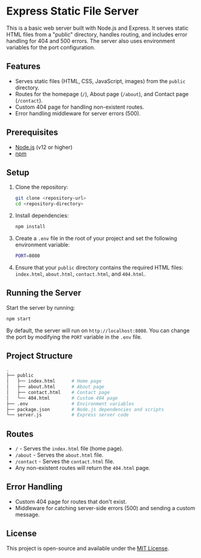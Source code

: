 # Express Static File Server

This is a basic web server built with Node.js and Express. It serves static HTML files from a "public" directory, handles routing, and includes error handling for 404 and 500 errors. The server also uses environment variables for the port configuration.

## Features

- Serves static files (HTML, CSS, JavaScript, images) from the `public` directory.
- Routes for the homepage (`/`), About page (`/about`), and Contact page (`/contact`).
- Custom 404 page for handling non-existent routes.
- Error handling middleware for server errors (500).

## Prerequisites

- [Node.js](https://nodejs.org/) (v12 or higher)
- [npm](https://www.npmjs.com/)

## Setup

1. Clone the repository:

   ```bash
   git clone <repository-url>
   cd <repository-directory>
   ```

2. Install dependencies:

   ```bash
   npm install
   ```

3. Create a `.env` file in the root of your project and set the following environment variable:

   ```bash
   PORT=8080
   ```

4. Ensure that your `public` directory contains the required HTML files: `index.html`, `about.html`, `contact.html`, and `404.html`.

## Running the Server

Start the server by running:

```bash
npm start
```

By default, the server will run on `http://localhost:8080`. You can change the port by modifying the `PORT` variable in the `.env` file.

## Project Structure

```bash
.
├── public
│   ├── index.html      # Home page
│   ├── about.html      # About page
│   ├── contact.html    # Contact page
│   └── 404.html        # Custom 404 page
├── .env                # Environment variables
├── package.json        # Node.js dependencies and scripts
└── server.js           # Express server code
```

## Routes

- `/` - Serves the `index.html` file (home page).
- `/about` - Serves the `about.html` file.
- `/contact` - Serves the `contact.html` file.
- Any non-existent routes will return the `404.html` page.

## Error Handling

- Custom 404 page for routes that don't exist.
- Middleware for catching server-side errors (500) and sending a custom message.

## License

This project is open-source and available under the [MIT License](LICENSE).
